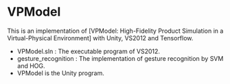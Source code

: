 # VPModel
This is an implementation of [VPModel: High-Fidelity Product Simulation in a Virtual-Physical Environment] with Unity, VS2012 and Tensorflow.
- VPModel.sln : The executable program of VS2012. 
- gesture_recognition : The implementation of gesture recognition by SVM and HOG. 
- VPModel is the Unity program.
